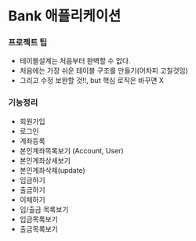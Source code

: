 # Bank 애플리케이션

### 프로젝트 팁
- 테이블설계는 처음부터 완벽할 수 없다.
- 처음에는 가장 쉬운 테이블 구조를 만들기(어차피 고칠것임)
- 그리고 수정 보완할 것!!, but 핵심 로직은 바꾸면 X

### 기능정리
- 회원가입
- 로그인
- 계좌등록
- 본인계좌목록보기 (Account, User)
- 본인계좌상세보기
- 본인계좌삭제(update)
- 입금하기
- 출금하기
- 이체하기
- 입/출금 목록보기
- 입금목록보기
- 출금목록보기